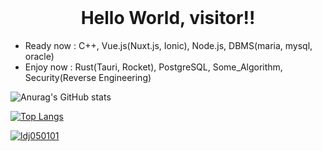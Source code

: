 <br>
<h1 align="middle">Hello World, visitor!!</h1>
<ul>
  <li>Ready now : C++, Vue.js(Nuxt.js, Ionic), Node.js, DBMS(maria, mysql, oracle)
  <li>Enjoy now : Rust(Tauri, Rocket), PostgreSQL, Some_Algorithm, Security(Reverse Engineering)
</ul>

![Anurag's GitHub stats](https://github-readme-stats.vercel.app/api?username=l050101&show_icons=true&theme=vue-dark)

[![Top Langs](https://github-readme-stats.vercel.app/api/top-langs/?username=l050101&layout=compact&theme=vue-dark&&hide=html)](https://github.com/anuraghazra/github-readme-stats)

[![ldj050101](https://solvedac-readme-badge.herokuapp.com/api/v1/badge?user=ldj050101&theme=github-dark&size=medium&sub_color=f74c00&compact=1&use_back_color=0&use_border=0&use_shadow=0)](https://www.acmicpc.net/user/ldj050101)
<!--
**l050101/l050101** is a ✨ _special_ ✨ repository because its `README.md` (this file) appears on your GitHub profile.

Here are some ideas to get you started:

- 🔭 I’m currently working on ...
- 🌱 I’m currently learning ...
- 👯 I’m looking to collaborate on ...
- 🤔 I’m looking for help with ...
- 💬 Ask me about ...
- 📫 How to reach me: ...
- 😄 Pronouns: ...
- ⚡ Fun fact: ...
-->
